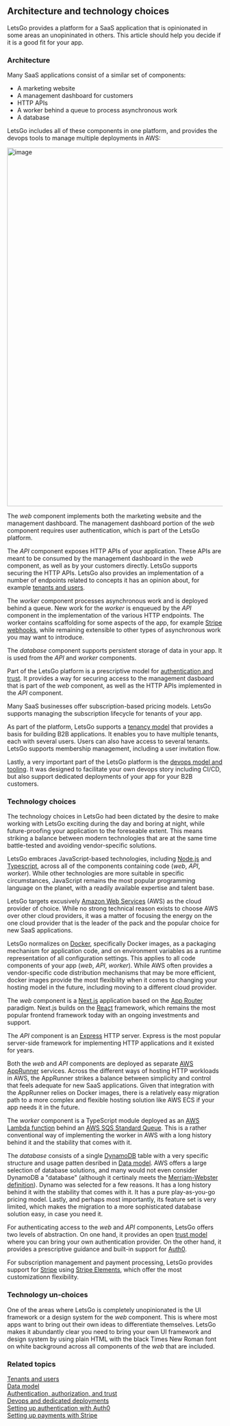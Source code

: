 ## Architecture and technology choices

LetsGo provides a platform for a SaaS application that is opinionated in some areas an unopininated in others. This article should help you decide if it is a good fit for your app.

### Architecture

Many SaaS applications consist of a similar set of components:

- A marketing website
- A management dashboard for customers
- HTTP APIs
- A worker behind a queue to process asynchronous work
- A database

LetsGo includes all of these components in one platform, and provides the devops tools to manage multiple deployments in AWS:

<img width="837" alt="image" src="https://github.com/tjanczuk/letsgo/assets/822369/f7fe2317-d7de-4698-b093-416a52a1a145">

The _web_ component implements both the marketing website and the management dashboard. The management dashboard portion of the _web_ component requires user authentication, which is part of the LetsGo platform.

The _API_ component exposes HTTP APIs of your application. These APIs are meant to be consumed by the management dashboard in the _web_ component, as well as by your customers directly. LetsGo supports securing the HTTP APIs. LetsGo also provides an implementation of a number of endpoints related to concepts it has an opinion about, for example [tenants and users](./tenants-and-users.md).

The _worker_ component processes asynchronous work and is deployed behind a queue. New work for the _worker_ is enqueued by the _API_ component in the implementation of the various HTTP endpoints. The worker contains scaffolding for some aspects of the app, for example [Stripe webhooks](../how-to/develop-the-worker.md), while remaining extensible to other types of asynchronous work you may want to introduce.

The _database_ component supports persistent storage of data in your app. It is used from the _API_ and _worker_ components.

Part of the LetsGo platform is a prescriptive model for [authentication and trust](./authentication-authorization-and-trust.md). It provides a way for securing access to the management dasboard that is part of the _web_ component, as well as the HTTP APIs implemented in the _API_ component.

Many SaaS businesses offer subscription-based pricing models. LetsGo supports managing the subscription lifecycle for tenants of your app.

As part of the platform, LetsGo supports a [tenancy model](./tenants-and-users.md) that provides a basis for building B2B applications. It enables you to have multiple tenants, each with several users. Users can also have access to several tenants. LetsGo supports membership management, including a user invitation flow.

Lastly, a very important part of the LetsGo platform is the [devops model and tooling](./devops-and-dedicated-deployments.md). It was designed to facilitate your own devops story including CI/CD, but also support dedicated deployments of your app for your B2B customers.

### Technology choices

The technology choices in LetsGo had been dictated by the desire to make working with LetsGo exciting during the day and boring at night, while future-proofing your application to the foreseable extent. This means striking a balance between modern technologies that are at the same time battle-tested and avoiding vendor-specific solutions.

LetsGo embraces JavaScript-based technologies, including [Node.js](https://nodejs.org/) and [Typescript](https://www.typescriptlang.org/), across all of the components containing code (_web_, _API_, _worker_). While other technologies are more suitable in specific circumstances, JavaScript remains the most popular programming language on the planet, with a readily available expertise and talent base.

LetsGo targets excusively [Amazon Web Services](https://aws.amazon.com/) (AWS) as the cloud provider of choice. While no strong technical reason exists to choose AWS over other cloud providers, it was a matter of focusing the energy on the one cloud provider that is the leader of the pack and the popular choice for new SaaS applications.

LetsGo normalizes on [Docker](https://www.docker.com/), specifically Docker images, as a packaging mechanism for application code, and on environment variables as a runtime representation of all configuration settings. This applies to all code components of your app (_web_, _API_, _worker_). While AWS often provides a vendor-specific code distribution mechanisms that may be more efficient, docker images provide the most flexibility when it comes to changing your hosting model in the future, including moving to a different cloud provider.

The _web_ component is a [Next.js](https://nextjs.org/) application based on the [App Router](https://nextjs.org/docs/app) paradigm. Next.js builds on the [React](https://react.dev/) framework, which remains the most popular frontend framework today with an ongoing investments and support.

The _API_ component is an [Express](https://expressjs.com/) HTTP server. Express is the most popular server-side framework for implementing HTTP applications and it existed for years.

Both the _web_ and _API_ components are deployed as separate [AWS AppRunner](https://aws.amazon.com/apprunner/) services. Across the different ways of hosting HTTP workloads in AWS, the AppRunner strikes a balance between simplicity and control that feels adequate for new SaaS applications. Given that integration with the AppRunner relies on Docker images, there is a relatively easy migration path to a more complex and flexible hosting solution like AWS ECS if your app needs it in the future.

The _worker_ component is a TypeScript module deployed as an [AWS Lambda function](https://aws.amazon.com/pm/lambda) behind an [AWS SQS Standard Queue](https://aws.amazon.com/pm/sqs). This is a rather conventional way of implementing the worker in AWS with a long history behind it and the stability that comes with it.

The _database_ consists of a single [DynamoDB](https://aws.amazon.com/pm/dynamodb) table with a very specific structure and usage patten desribed in [Data model](./data-model.md). AWS offers a large selection of database solutions, and many would not even consider DynamoDB a "database" (although it certinaly meets the [Merriam-Webster definition](https://www.merriam-webster.com/dictionary/database)). Dynamo was selected for a few reasons. It has a long history behind it with the stability that comes with it. It has a pure play-as-you-go pricing model. Lastly, and perhaps most importantly, its feature set is very limited, which makes the migration to a more sophisticated database solution easy, in case you need it.

For authenticating access to the _web_ and _API_ components, LetsGo offers two levels of abstraction. On one hand, it provides an open [trust model](./authentication-authorization-and-trust.md) where you can bring your own authentication provider. On the other hand, it provides a prescriptive guidance and built-in support for [Auth0](https://auth0.com).

For subscription management and payment processing, LetsGo provides support for [Stripe](https://stripe.com/) using [Stripe Elements](https://stripe.com/payments/elements), which offer the most customizationn flexibility.

### Technology un-choices

One of the areas where LetsGo is completely unopinionated is the UI framework or a design system for the _web_ component. This is where most apps want to bring out their own ideas to differentiate themselves. LetsGo makes it abundantly clear you need to bring your own UI framework and design system by using plain HTML with the black Times New Roman font on white background across all components of the _web_ that are included.

### Related topics

[Tenants and users](./tenants-and-users.md)  
[Data model](./data-model.md)  
[Authentication, authorization, and trust](./authentication-authorization-and-trust.md)  
[Devops and dedicated deployments](./devops-and-dedicated-deployments.md)  
[Setting up authentication with Auth0](../tutorials/setting-up-authentication-with-auth0.md)  
[Setting up payments with Stripe](../tutorials/setting-up-payments-with-stripe.md)
